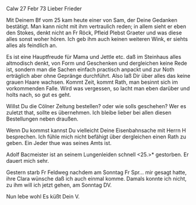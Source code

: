  Calw 27 Febr 73
Lieber Frieder

Mit Deinem Bf vom 25 kam heute einer von Sam, der Deine Gedanken bestätigt. Man kann nicht mit ihm vertraulich reden; in allem sieht er eben den Stokes, denkt nicht an Fr Röck, Pfleid Plebst Graeter und was diese alles sonst woher hören. Ich geb ihm auch keinen weiteren Wink, er siehts alles als feindlich an.

Es ist eine Hauptfreude für Mama und Jettle etc. daß im Steinhaus alles altmodisch denkt, von Form und Geschenken und dergleichen keine Rede ist, sondern man die Sachen einfach practisch anpackt und zur Noth erträglich aber ohne Gepränge durchführt. Also laß Dir über alles das keine grauen Haare wachsen. Kommt Zeit, kommt Rath, man besinnt sich im vorkommenden Falle. Wird was vergessen, so lacht man eben darüber und holts nach, so gut es geht.

Willst Du die Cölner Zeitung bestellen? oder wie solls geschehen? Wer es zuletzt that, sollte es übernehmen. Ich bleibe lieber bei allen diesen Bestellungen neben draußen.

Wenn Du kommst kannst Du vielleicht Deine Eisenbahnsache mit Herrn H besprechen. Ich fühle mich nicht befähigt über dergleichen einen Rath zu geben. Ein Jeder thue was seines Amts ist.

Adolf Bacmeister ist an seinem Lungenleiden schnell <25.>* gestorben. Er dauert mich sehr.

Gestern starb Fr Feldweg nachdem am Sonntag Fr Spr... mir gesagt hatte, ihre Clara wünsche daß ich auch einmal komme. Damals konnte ich nicht, zu ihm will ich jetzt gehen, am Sonntag DV.

 Nun lebe wohl
 Es küßt Dein V.
